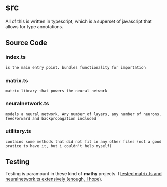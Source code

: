 # src

All of this is written in typescript, which is a superset of javascript that allows for type annotations. 

## Source Code

### index.ts
    is the main entry point. bundles functionality for importation
### matrix.ts
    matrix library that powers the neural network
### neuralnetwork.ts 
    models a neural network. Any number of layers, any number of neurons.
    feedForward and backpropagation included
### utilitary.ts
    contains some methods that did not fit in any other files (not a good pratice to have it, but i couldn't help myself)


## Testing


Testing is paramount in these kind of __mathy__ projects. I [tested matrix.ts and neuralnetwork.ts extensively (enough, I hope)](./tests/README.md).
